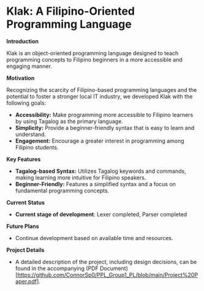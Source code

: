 # Klak: A Filipino-Oriented Programming Language

**Introduction**

Klak is an object-oriented programming language designed to teach programming concepts to Filipino beginners in a more accessible and engaging manner. 

**Motivation**

Recognizing the scarcity of Filipino-based programming languages and the potential to foster a stronger local IT industry, we developed Klak with the following goals:

* **Accessibility:** Make programming more accessible to Filipino learners by using Tagalog as the primary language.
* **Simplicity:** Provide a beginner-friendly syntax that is easy to learn and understand.
* **Engagement:** Encourage a greater interest in programming among Filipino students.

**Key Features**

* **Tagalog-based Syntax:** Utilizes Tagalog keywords and commands, making learning more intuitive for Filipino speakers.
* **Beginner-Friendly:** Features a simplified syntax and a focus on fundamental programming concepts.

**Current Status**

* **Current stage of development**: Lexer completed, Parser completed

**Future Plans**

* Continue development based on available time and resources.

**Project Details**

* A detailed description of the project, including design decisions, can be found in the accompanying (PDF Document)[https://github.com/ConnorSp0/PPL_Group1_PL/blob/main/Project%20Paper.pdf].
